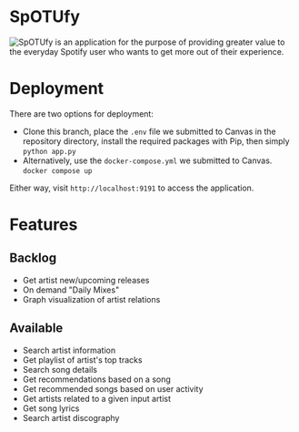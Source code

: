 # SpOTUfy
![SpOTUfy is an application for the purpose of providing greater value to the everyday Spotify user who wants to get more out of their experience. 
](static/homepage.gif)

# Deployment
There are two options for deployment:
- Clone this branch, place the `.env` file we submitted to Canvas in the repository directory, install the required packages with Pip, then simply `python app.py`
- Alternatively, use the `docker-compose.yml` we submitted to Canvas. `docker compose up`

Either way, visit `http://localhost:9191` to access the application.

# Features 
## Backlog
- Get artist new/upcoming releases
- On demand "Daily Mixes"
- Graph visualization of artist relations

## Available
- Search artist information
- Get playlist of artist's top tracks
- Search song details
- Get recommendations based on a song
- Get recommended songs based on user activity
- Get artists related to a given input artist
- Get song lyrics
- Search artist discography



